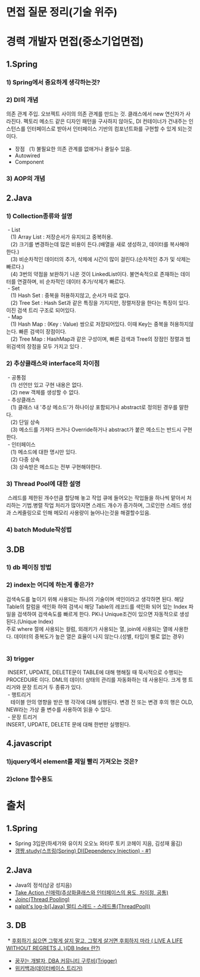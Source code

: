 
면접 질문 정리(기술 위주)
======================
# 경력 개발자 면접(중소기업면접)
## 1.Spring
### 1) Spring에서 중요하게 생각하는것?

### 2) DI의 개념
의존 관계 주입. 오브젝트 사이의 의존 관계를 만드는 것. 클래스에서 new 연산자가 사라진다. 펙토리 메소드 같은 디자인 패턴을 구사하지 않아도, DI 컨테이너가 건내주는 인스턴스를 인터페이스로 받아서 인터페이스 기반의 컴포넌트화를 구현할 수 있게 되는것이다.
 - 장점
   (1) 불필요한 의존 관계를 없애거나 줄일수 있음.<br/>
 - Autowired<br/>
 - Component<br/>
### 3) AOP의 개념

## 2.Java
### 1) Collection종류와 설명
  - List<br/>
    (1) Array List : 저장순서가 유지되고 중복허용.<br/>
    (2) 크기를 변경하는데 많은 비용이 든다.(배열을 새로 생성하고, 데이터를 복사해야한다.)<br/>
    (3) 비순차적인 데이터의 추가, 삭제에 시간이 많이 걸린다.(순차적인 추가 및 삭제는 빠르다.)<br/>
    (4) 3번의 약점을 보완하기 나온 것이 LinkedList이다. 불연속적으로 존재하는 데이터를 연결하며, 비 순차적인 데이터 추가/삭제가 빠르다.<br/>
  - Set<br/>
    (1) Hash Set : 중복을 허용하지않고, 순서가 따로 없다.<br/>
    (2) Tree Set : Hash Set과 같은 특징을 가지지만, 정렬저장을 한다는 특징이 있다. 이진 검색 트리 구조로 되어있다.<br/>
  - Map<br/>
    (1) Hash Map : (Key : Value) 쌍으로 저장되어있다. 이때 Key는 중복을 허용하지않는다. 빠른 검색이 장점이다.<br/>
    (2) Tree Map : HashMap과 같은 구성이며, 빠른 검색과 Tree의 장점인 정렬과 범위검색의 장점을 모두 가지고 있다 .<br/>
### 2) 추상클래스와 interface의 차이점

  - 공통점<br/>
    (1) 선언만 있고 구현 내용은 없다.<br/>
    (2) new 객체를 생성할 수 없다.<br/>
  - 추상클래스<br/>
    (1) 클래스 내 '추상 메소드'가 하나이상 포함되거나 abstract로 정의된 경우를 말한다.<br/>
    (2) 단일 상속<br/>
    (3) 메소드를 가져다 쓰거나 Override하거나 abstract가 붙은 메소드는 반드시 구현한다.<br/>
  - 인터페이스<br/>
    (1) 메소드에 대한 명시만 있다.<br/>
    (2) 다중 상속<br/>
    (3) 상속받은 메소드는 전부 구현해야한다.<br/>

### 3) Thread Pool에 대한 설명

  스레드를 제한된 개수만큼 할당해 놓고 작업 큐에 들어오는 작업들을 하나씩 맡아서 처리하는 기법.병렬 작업 처리가 많아지면 스레드 개수가 증가하며, 그로인한 스레드 생성과 스케줄링으로 인해 메모리 사용량이 늘어나는것을 해결할수있음.<br/>
   
### 4) batch Module작성법

## 3.DB
### 1) db 페이징 방법
### 2) index는 어디에 하는게 좋은가?
  검색속도를 높이기 위해 사용되는 하나의 기술이며 색인이라고 생각하면 된다. 해당 Table의 칼럼을 색인화 하여 검색시 해당 Table의 레코드를 색인화 되어 있는 Index 파일을 검색하여 검색속도를 빠르게 한다. PK나 Unique조건이 있으면 자동적으로 생성된다.(Unique Index)</br>
  주로 where 절에 사용되는 컬럼, 외래키가 사용되는 열, join에 사용되는 열에 사용한다. 데이터의 중복도가 높은 열은 효율이 나지 않는다.(성별, 타입이 별로 없는 경우)</br>
  
### 3) trigger
  INSERT, UPDATE, DELETE문이 TABLE에 대해 행해질 때 묵시적으로 수행되는 PROCEDURE 이다. DML의 데이터 상태의 관리를 자동화하는 데 사용된다. 크게 행 트리거와 문장 트리거 두 종류가 있다.<br/>
  - 행트리거<br/>
    테이블 안의 영향을 받은 행 각각에 대해 실행된다. 변경 전 또는 변경 후의 행은 OLD, NEW라는 가상 줄 변수를 사용하여 읽을 수 있다.<br/>
  - 문장 트리거<br/>
    INSERT, UPDATE, DELETE 문에 대해 한번만 실행된다.<br/>
## 4.javascript
### 1)jquery에서 element를 제일 빨리 가져오는 것은?
### 2)clone 함수용도

# 출처
## 1.Spring
 * Spring 3입문(하세가와 유이치 오오노 와타루 토키 코헤이 지음, 김성재 옮김)
 * [갱짱.study(스프링(Spring) DI(Dependency Injection) - #1](http://gangzzang.tistory.com/entry/%EC%8A%A4%ED%94%84%EB%A7%81Spring-IoCDIInversion-of-ControlDependency-Injection)
 ## 2.Java
 * Java의 정석(남궁 성지음)
 * [Take Action 신매력(추상화클래스와 인터페이스의 용도, 차이점, 공통)](http://marobiana.tistory.com/58)
 * [Joinc(Thread Pooling)](https://www.joinc.co.kr/w/Site/Thread/Advanced/ThreadPool)
 * [palpit's log-b([Java] 멀티 스레드 - 스레드풀(ThreadPool))](http://palpit.tistory.com/732)
 ## 3. DB
  * [후회하기 싫으면 그렇게 살지 말고, 그렇게 살거면 후회하지 마라 ( LIVE A LIFE WITHOUT REGRETS J. )(DB Index 란?)](https://lalwr.blogspot.kr/2016/02/db-index.html)
 * [꿈꾸는 개발자, DBA 커뮤니티 구루비(Trigger)](http://www.gurubee.net/lecture/1076)
 * [위키백과(데이터베이스 트리거)](https://ko.wikipedia.org/wiki/%EB%8D%B0%EC%9D%B4%ED%84%B0%EB%B2%A0%EC%9D%B4%EC%8A%A4_%ED%8A%B8%EB%A6%AC%EA%B1%B0)

